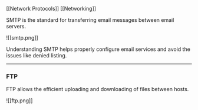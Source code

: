 [[Network Protocols]] [[Networking]]

SMTP is the standard for transferring email messages between email servers.

![[smtp.png]]

Understanding SMTP helps properly configure email services and avoid the issues like denied listing.

---

### FTP
FTP allows the efficient uploading and downloading of files between hosts.

![[ftp.png]]